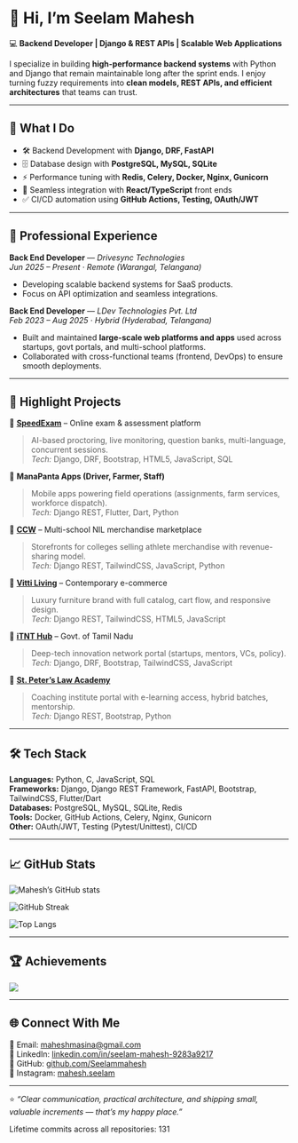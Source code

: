 # 👋 Hi, I’m Seelam Mahesh  

💻 **Backend Developer | Django & REST APIs | Scalable Web Applications**  

I specialize in building **high-performance backend systems** with Python and Django that remain maintainable long after the sprint ends. I enjoy turning fuzzy requirements into **clean models, REST APIs, and efficient architectures** that teams can trust.  

---

## 🔭 What I Do
- 🛠 Backend Development with **Django, DRF, FastAPI**  
- 🗄 Database design with **PostgreSQL, MySQL, SQLite**  
- ⚡ Performance tuning with **Redis, Celery, Docker, Nginx, Gunicorn**  
- 🤝 Seamless integration with **React/TypeScript** front ends  
- ✅ CI/CD automation using **GitHub Actions, Testing, OAuth/JWT**  

---

## 🏢 Professional Experience
**Back End Developer** — *Drivesync Technologies*  
*Jun 2025 – Present · Remote (Warangal, Telangana)*  
- Developing scalable backend systems for SaaS products.  
- Focus on API optimization and seamless integrations.  

**Back End Developer** — *LDev Technologies Pvt. Ltd*  
*Feb 2023 – Aug 2025 · Hybrid (Hyderabad, Telangana)*  
- Built and maintained **large-scale web platforms and apps** used across startups, govt portals, and multi-school platforms.  
- Collaborated with cross-functional teams (frontend, DevOps) to ensure smooth deployments.  

---

## 📌 Highlight Projects
🔹 **[SpeedExam](https://www.speedexam.net/)** – Online exam & assessment platform  
> AI-based proctoring, live monitoring, question banks, multi-language, concurrent sessions.  
*Tech:* Django, DRF, Bootstrap, HTML5, JavaScript, SQL  

🔹 **ManaPanta Apps (Driver, Farmer, Staff)**  
> Mobile apps powering field operations (assignments, farm services, workforce dispatch).  
*Tech:* Django REST, Flutter, Dart, Python  

🔹 **[CCW](https://ccw.ldev.in)** – Multi-school NIL merchandise marketplace  
> Storefronts for colleges selling athlete merchandise with revenue-sharing model.  
*Tech:* Django REST, TailwindCSS, JavaScript, Python  

🔹 **[Vitti Living](https://www.vittiliving.com/)** – Contemporary e-commerce  
> Luxury furniture brand with full catalog, cart flow, and responsive design.  
*Tech:* Django REST, TailwindCSS, HTML5, JavaScript  

🔹 **[iTNT Hub](https://itnthub.tn.gov.in/)** – Govt. of Tamil Nadu  
> Deep-tech innovation network portal (startups, mentors, VCs, policy).  
*Tech:* Django, DRF, Bootstrap, TailwindCSS, JavaScript  

🔹 **[St. Peter’s Law Academy](https://stpeterslaw.com/)**  
> Coaching institute portal with e-learning access, hybrid batches, mentorship.  
*Tech:* Django REST, Bootstrap, Python  

---

## 🛠 Tech Stack
**Languages:** Python, C, JavaScript, SQL  
**Frameworks:** Django, Django REST Framework, FastAPI, Bootstrap, TailwindCSS, Flutter/Dart  
**Databases:** PostgreSQL, MySQL, SQLite, Redis  
**Tools:** Docker, GitHub Actions, Celery, Nginx, Gunicorn  
**Other:** OAuth/JWT, Testing (Pytest/Unittest), CI/CD  

---

## 📈 GitHub Stats
![Mahesh’s GitHub stats](https://github-readme-stats.vercel.app/api?username=Seelammahesh&theme=dark&hide_border=false&include_all_commits=true&count_private=true)

![GitHub Streak](https://github-readme-streak-stats.herokuapp.com?user=Seelammahesh&theme=dark&hide_border=false)

![Top Langs](https://github-readme-stats.vercel.app/api/top-langs/?username=Seelammahesh&theme=dark&hide_border=false&layout=compact)

---

## 🏆 Achievements
![](https://github-profile-trophy.vercel.app/?username=Seelammahesh&theme=radical&no-frame=false&no-bg=true&margin-w=4)  

---

## 🌐 Connect With Me
📧 Email: [maheshmasina@gmail.com](mailto:maheshmasina@gmail.com)  
💼 LinkedIn: [linkedin.com/in/seelam-mahesh-9283a9217](https://linkedin.com/in/seelam-mahesh-9283a9217)  
🐙 GitHub: [github.com/Seelammahesh](https://github.com/Seelammahesh)  
📱 Instagram: [mahesh.seelam](https://instagram.com/mahesh.seelam)  

---
⭐️ *“Clear communication, practical architecture, and shipping small, valuable increments — that’s my happy place.”*  


<!--LIFETIME_COMMITS--> Lifetime commits across all repositories: 131 <!--/LIFETIME_COMMITS-->
